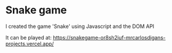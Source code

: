 # Snake game

I created the game 'Snake' using Javascript and the DOM API

It can be played at: https://snakegame-or8sh2iuf-mrcarlosdigans-projects.vercel.app/
